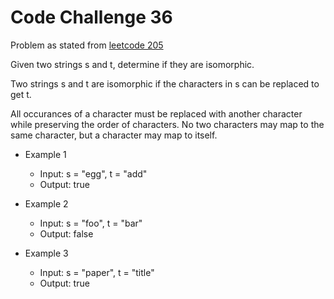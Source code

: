 # Code Challenge 36

Problem as stated from [leetcode 205](https://leetcode.com/problems/isomorphic-strings/description/)

Given two strings s and t, determine if they are isomorphic.

Two strings s and t are isomorphic if the characters in s can be replaced to get t.

All occurances of a character must be replaced with another character while preserving the order of characters. No two characters may map to the same character, but a character may map to itself.

* Example 1
  * Input: s = "egg", t = "add"
  * Output: true

* Example 2
  * Input: s = "foo", t = "bar"
  * Output: false

* Example 3
  * Input: s = "paper", t = "title"
  * Output: true
